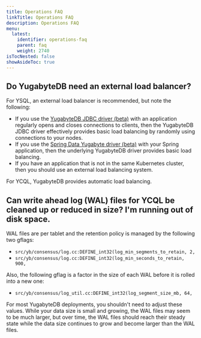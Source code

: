 ```yaml
---
title: Operations FAQ
linkTitle: Operations FAQ
description: Operations FAQ
menu:
  latest:
    identifier: operations-faq
    parent: faq
    weight: 2740
isTocNested: false
showAsideToc: true
---
```


## Do YugabyteDB need an external load balancer?

For YSQL, an external load balancer is recommended, but note the following:

- If you use the [YugabyteDB JDBC driver (beta)](../../drivers/yugabytedb-jdbc-driver) with an application regularly opens and closes connections to clients, then the YugabyteDB JDBC driver effectively provides basic load balancing by randomly using connections to your nodes.
- If you use the [Spring Data Yugabyte driver (beta)](../../drivers/yugabytedb-jdbc-driver) with your Spring application, then the underlying YugabyteDB driver provides basic load balancing.
- If you have an application that is not in the same Kubernetes cluster, then you should use an external load balancing system.

For YCQL, YugabyteDB provides automatic load balancing.

## Can write ahead log (WAL) files for YCQL be cleaned up or reduced in size? I'm running out of disk space.

WAL files are per tablet and the retention policy is managed by the following two gflags:

- `src/yb/consensus/log.cc:DEFINE_int32(log_min_segments_to_retain, 2,`
- `src/yb/consensus/log.cc:DEFINE_int32(log_min_seconds_to_retain, 900,`

Also, the following gflag is a factor in the size of each WAL before it is rolled into a new one:

- `src/yb/consensus/log_util.cc:DEFINE_int32(log_segment_size_mb, 64,`

For most YugabyteDB deployments, you shouldn't need to adjust these values. While your data size is small and growing, the WAL files may seem to be much larger, but over time, the WAL files should reach their steady state while the data size continues to grow and become larger than the WAL files.
